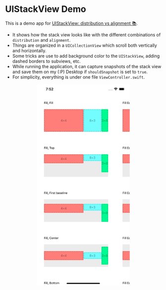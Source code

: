 # UIStackView Demo

This is a demo app for [UIStackView: distribution vs alignment 📚](https://medium.com/@yzhong.cs/uistackview-distribution-vs-alignment-146b9612e24c).

* It shows how the stack view looks like with the different combinations of `distribution` and `alignment`.
* Things are organized in a `UICollectionView` which scroll both vertically and horizontally.
* Some tricks are use to add background color to the `UIStackView`, adding dashed borders to subviews, etc. 
* While running the application, it can capture snapshots of the stack view and save them on my (:P) Desktop if `shouldSnapshot` is set to `true`.
* For simplicity, everything is under one file `ViewController.swift`.

<p align="center">
<img src="screenshot.png" width=300>
</p>
